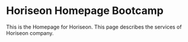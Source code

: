 # Horiseon Homepage Bootcamp

This is the Homepage for Horiseon. This page describes the services of Horiseon company. 



